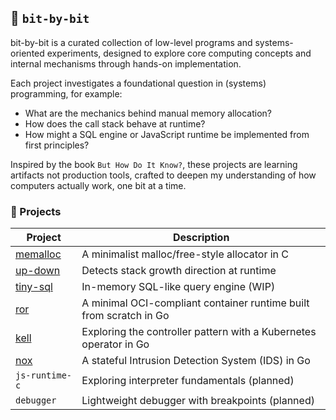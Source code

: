 ## 🧩 `bit-by-bit`

bit-by-bit is a curated collection of low-level programs and systems-oriented experiments, designed to explore core computing concepts and internal mechanisms through hands-on implementation.

Each project investigates a foundational question in (systems) programming, for example:
- What are the mechanics behind manual memory allocation?
- How does the call stack behave at runtime?
- How might a SQL engine or JavaScript runtime be implemented from first principles?

Inspired by the book `But How Do It Know?`, these projects are learning artifacts not production tools, crafted to deepen my understanding of how computers actually work, one bit at a time.

### 📂 Projects

| Project        | Description                                     |
| -------------- | ----------------------------------------------- |
| [memalloc](./memalloc)     | A minimalist malloc/free-style allocator in C   |
| [up-down](./up-or-down)      | Detects stack growth direction at runtime       |
| [tiny-sql](./sql-lite-clone)     | In-memory SQL-like query engine (WIP)           |
| [ror](./ror)         | A minimal OCI-compliant container runtime built from scratch in Go |
| [kell](./kell) | Exploring the controller pattern with a Kubernetes operator in Go |
| [nox](./nox) | A stateful Intrusion Detection System (IDS) in Go |
| `js-runtime-c` | Exploring interpreter fundamentals (planned)    |
| `debugger`     | Lightweight debugger with breakpoints (planned) |
